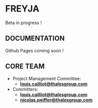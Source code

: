 # FREYJA

Beta in progress !

## DOCUMENTATION 

Github Pages coming soon !

## CORE TEAM

* Project Management Committee:
    * **louis.cailliot@thalesgroup.com**
* Committers:
    * **louis.cailliot@thalesgroup.com**
    * **nicolas.peiffer@thalesgroup.com**
